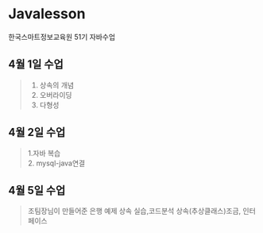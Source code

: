 # Javalesson
한국스마트정보교육원 51기 자바수업


## 4월 1일 수업

> 1. 상속의 개념<br>
> 2. 오버라이딩 <br>
> 3. 다형성

## 4월 2일 수업
> 1.자바 복습<br>
> 2. mysql-java연결

## 4월 5일 수업
> 조팀장님이 만들어준 은행 예제 상속 실습,코드분석
> 상속(추상클래스)조금, 인터페이스